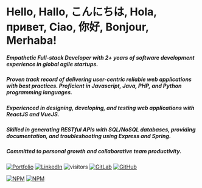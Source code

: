 # Hello, Hallo, こんにちは, Hola, привет, Ciao, 你好, Bonjour, Merhaba!

##### Empathetic Full-stack Developer with 2+ years of software development experience in global agile startups. 

##### Proven track record of delivering user-centric reliable web applications with best practices. Proficient in Javascript, Java, PHP, and Python programming languages. 

##### Experienced in designing, developing, and testing web applications with ReactJS and VueJS. 

##### Skilled in generating RESTful APIs with SQL/NoSQL databases, providing documentation, and troubleshooting using Express and Spring.  

##### Committed to personal growth and collaborative team productivity.


[![Portfolio](https://img.shields.io/static/v1?label=Portfolio&message=configtheworld&color=181717)](https://configtheworld.github.io/erkinture/)
[![LinkedIn](https://img.shields.io/static/v1?label=LinkedIn&message=Erkin&color=181717)](https://www.linkedin.com/in/erkin-berk-t%C3%BCre-76ab60163/)
![visitors](https://visitor-badge.laobi.icu/badge?page_id=8312c96&right_color=#575757)
[![GitLab](https://img.shields.io/badge/-GitLab-181717?style=flat&logo=gitlab)](https://gitlab.com/erkinture)
[![GitHub](https://img.shields.io/badge/-GitHub-181717?style=flat&logo=github)](https://github.com/configtheworld)

[![NPM](https://nodei.co/npm/indexed-object-to-array.png?downloads=true)](https://www.npmjs.com/package/indexed-object-to-array) [![NPM](https://nodei.co/npm/vue3-otp-input-field.png?downloads=true)](https://www.npmjs.com/package/vue3-otp-input-field) 


